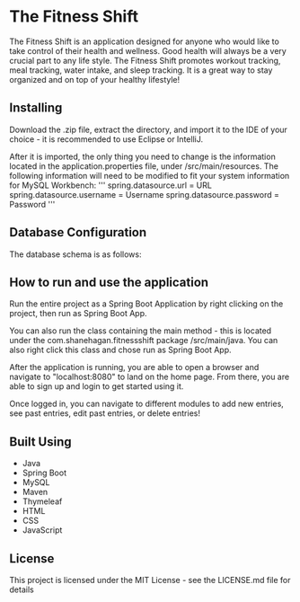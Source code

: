 # The Fitness Shift
The Fitness Shift is an application designed for anyone who would like to take control of their health and wellness. Good health will always be a very crucial part to any life style. The Fitness Shift promotes workout tracking, meal tracking, water intake, and sleep tracking. It is a great way to stay organized and on top of your healthy lifestyle!

## Installing
Download the .zip file, extract the directory, and import it to the IDE of your choice - it is recommended to use Eclipse or IntelliJ.

After it is imported, the only thing you need to change is the information located in the application.properties file, under /src/main/resources. The following information will need to be modified to fit your system information for MySQL Workbench:
'''
spring.datasource.url = URL
spring.datasource.username = Username
spring.datasource.password = Password
'''

## Database Configuration
The database schema is as follows:

## How to run and use the application
Run the entire project as a Spring Boot Application by right clicking on the project, then run as Spring Boot App.

You can also run the class containing the main method - this is located under the com.shanehagan.fitnessshift package /src/main/java. You can also right click this class and chose run as Spring Boot App.

After the application is running, you are able to open a browser and navigate to "localhost:8080" to land on the home page. From there, you are able to sign up and login to get started using it.

Once logged in, you can navigate to different modules to add new entries, see past entries, edit past entries, or delete entries!

## Built Using
* Java
* Spring Boot
* MySQL
* Maven
* Thymeleaf
* HTML
* CSS
* JavaScript

## License
This project is licensed under the MIT License - see the LICENSE.md file for details

